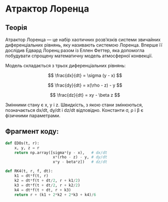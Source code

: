 # Атрактор Лоренца

## Теорія
Атрактор Лоренца — це набір хаотичних розв’язків системи звичайних диференціальних рівнянь, яку називають системою Лоренца. Вперше її дослідив Едвард Лоренц разом із Еллен Феттер, яка допомогла побудувати спрощену математичну модель атмосферної конвекції.

Модель складається з трьох диференціальних рівнянь:

$$
\frac{dx}{dt} = \sigma (y - x)
$$

$$
\frac{dy}{dt} = x(\rho - z) - y
$$


$$
\frac{dz}{dt} = xy - \beta z
$$

Змінними стану є x, y і z. Швидкість, з якою стани змінюються, позначається dx/dt, dy/dt і dz/dt відповідно. Константи σ, ρ і β є фізичними параметрами.

## Фрагмент коду:

```python
def EDOs(t, r):
    x, y, z = r
    return np.array([sigma*(y - x),   # dx/dt
                     x*(rho - z) - y, # dy/dt
                     x*y - beta*z])   # dz/dt

def RK4(t, r, f, dt):
    k1 = dt*f(t, r)
    k2 = dt*f(t + dt/2, r + k1/2)
    k3 = dt*f(t + dt/2, r + k2/2)
    k4 = dt*f(t + dt, r + k3)
    return r + (k1 + 2*k2 + 2*k3 + k4)/6
```